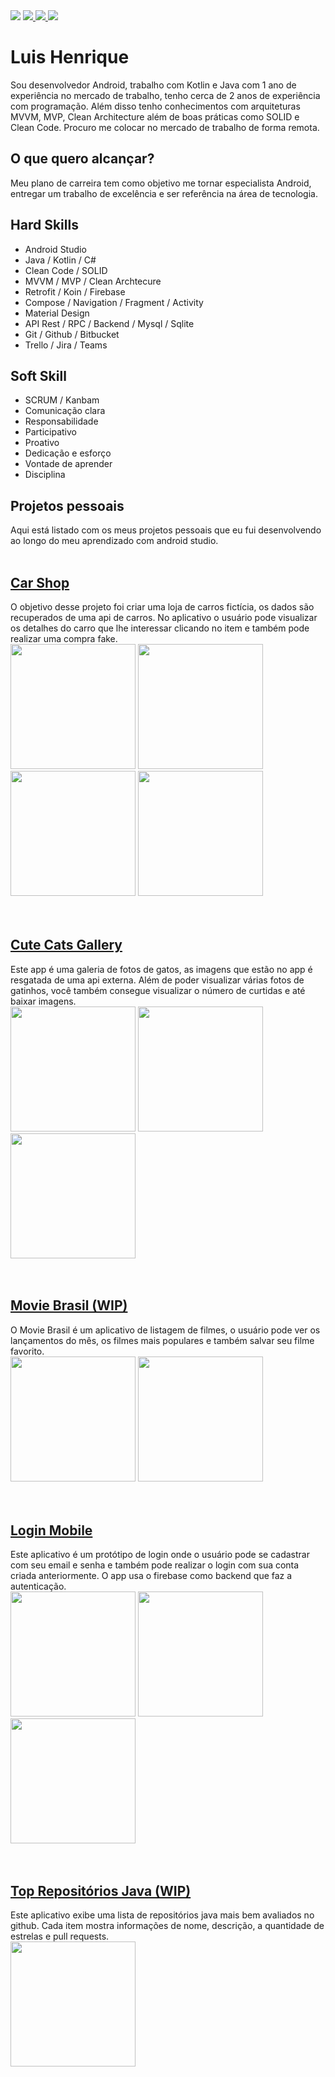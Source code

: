  <img src="./images/capa/capa.png"/>
 
 <a href="https://www.linkedin.com/in/luishenr-m/">
 <img src="https://img.shields.io/badge/LinkedIn-Seguir-474747.svg?style=for-the-badge&logo=linkedin"/>
 </a>
 <a href="https://twitter.com/louishenriqk">
 <img src="https://img.shields.io/badge/LinkedIn-Seguir-474747.svg?style=for-the-badge&logo=twitter"/>
 </a>
 <a href="https://louiixx-h.github.io/portfolio/">
 <img src="https://img.shields.io/badge/Site-exibir-474747.svg?style=for-the-badge&logo=site"/>
 </a>
 
 <h1> Luis Henrique </h1>

 Sou desenvolvedor Android, trabalho com Kotlin e
 Java com 1 ano de experiência no mercado de trabalho, tenho
 cerca de 2 anos de experiência com
 programação. Além disso tenho conhecimentos com arquiteturas MVVM,
 MVP, Clean Architecture além de boas
 práticas como SOLID e Clean Code.
 Procuro me colocar no mercado de
 trabalho de forma remota.

 <h2> O que quero alcançar? </h2>
 Meu plano de carreira tem como objetivo me tornar especialista Android,  entregar um trabalho de excelência e ser referência na área de tecnologia.

 <h2> Hard Skills </h2>

 <ul>
 <li> Android Studio </li>
 <li> Java / Kotlin / C# </li>
 <li> Clean Code / SOLID</li>
 <li> MVVM / MVP / Clean Archtecure</li>
 <li> Retrofit / Koin / Firebase</li>
 <li> Compose / Navigation / Fragment / Activity</li>
 <li> Material Design</li>
 <li> API Rest / RPC / Backend / Mysql / Sqlite</li>
 <li> Git / Github / Bitbucket</li>
 <li> Trello / Jira / Teams</li>
 </ul>

 <h2> Soft Skill </h2>
 
 <ul>
 <li> SCRUM / Kanbam</li>
 <li> Comunicação clara</li>
 <li> Responsabilidade</li>
 <li> Participativo</li>
 <li> Proativo</li>
 <li> Dedicação e esforço</li>
 <li> Vontade de aprender</li>
 <li> Disciplina</li>
 </ul>

 <h2> Projetos pessoais </h2>
 Aqui está listado com os meus projetos pessoais que eu fui desenvolvendo ao longo do meu aprendizado com android studio.

 <br>
 <br>

 <h2> 
 <a href="https://github.com/Louiixx-h/Car-Shop">
  Car Shop
 </a>
</h2>
 O objetivo desse projeto foi criar uma loja de carros fictícia, os dados são recuperados de uma api de carros.
 No aplicativo o usuário pode visualizar os detalhes do carro que lhe interessar clicando no item e também pode
 realizar uma compra fake.
 
<div>
 <img src="./images/carshop/home.png" width="200"/>
 <img src="./images/carshop/detail.png" width="200"/>
 <img src="./images/carshop/page.png" width="200"/>
 <img src="./images/carshop/sort.png" width="200"/>
</div>

 <br>
 <br>

<h2> 
 <a href="https://github.com/Louiixx-h/Cute-Cats-Gallery">
  Cute Cats Gallery
 </a>
</h2>
 Este app é uma galeria de fotos de gatos, as imagens que estão no app é resgatada de uma api externa.
 Além de poder visualizar várias fotos de gatinhos, você também consegue visualizar o número de curtidas 
 e até baixar imagens.
 <div>
 <img src="./images/cats/home.png" width="200"/>
 <img src="./images/cats/loading.png" width="200"/>
 <img src="./images/cats/error.png" width="200"/>
</div>
 <br>
 <br>

<h2> 
 <a href="https://github.com/Louiixx-h/Movie-Brasil">
  Movie Brasil (WIP)
 </a>
</h2>
 O Movie Brasil é um aplicativo de listagem de filmes, o usuário pode ver os lançamentos do mês,
 os filmes mais populares e também salvar seu filme favorito.
<div>
 <img src="./images/moviebrasil/home.png" width="200"/>
 <img src="./images/moviebrasil/home1.png" width="200"/>
</div>
 <br>
 <br>

<h2> 
 <a href="https://github.com/Louiixx-h/login-mobile">
  Login Mobile
 </a>
</h2>
 Este aplicativo é um protótipo de login onde o usuário pode se cadastrar com seu email e senha
 e também pode realizar o login com sua conta criada anteriormente. O app usa o firebase como
 backend que faz a autenticação.
<div>
 <img src="./images/login/start.png" width="200"/>
 <img src="./images/login/login.png" width="200"/>
 <img src="./images/login/register.png" width="200"/>
</div>
 <br>
 <br>

<h2> 
 <a href="https://github.com/Louiixx-h/top-repositorios-java">
  Top Repositórios Java (WIP)
 </a>
</h2>
 Este aplicativo exibe uma lista de repositórios java mais bem avaliados no github. Cada item mostra
 informações de nome, descrição, a quantidade de estrelas e pull requests.
<div>
 <img src="./images/javatop/home.png" width="200"/>
</div>
